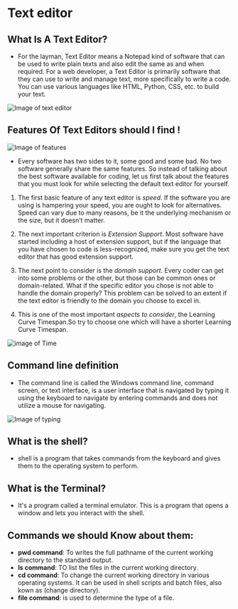 # Text editor

## What Is A Text Editor?
* For the layman, Text Editor means a Notepad kind of software that can be used to write plain texts and also edit the same as
and when required. For a web developer, a Text Editor is primarily software that they can use to write and manage text,
more specifically to write a code. You can use various languages like HTML, Python, CSS, etc. to build your text.

![Image of text editor](https://indigenousx.com.au/wp-content/uploads/2019/03/What-is-racism.png)

## Features Of Text Editors should I find !

![Image of features](https://www.kidcheck.com/wp-content/uploads/2019/07/Features.png)

* Every software has two sides to it, some good and some bad. No two software generally share the same features. So instead of
talking about the best software available for coding, let us first talk about the features that you must look for while selecting
the default text editor for yourself.

1. The first basic feature of any text editor is *speed*. If the software you are using is hampering your speed, you are ought 
   to look for alternatives. Speed can vary due to many reasons, be it the underlying mechanism or the size, but it doesn’t matter.

2. The next important criterion is *Extension Support*. Most software have started including a host of extension support, but if 
  the language that you have chosen to code is less-recognized, make sure you get the text editor that has good extension support.

3. The next point to consider is the *domain support*. Every coder can get into some problems or the other, but those can be common
ones or domain-related. What if the specific editor you chose is not able to handle the domain properly? This problem can be solved 
to an extent if the text editor is friendly to the domain you choose to excel in.

4. This is one of the most important *aspects to consider*, the Learning Curve Timespan.So try to choose one which will have a shorter
Learning Curve Timespan.

![image of Time](https://www.mexperience.com/wp-content/uploads/ClockTime-Watches-NBS-1200x800.jpg)

## Command line definition
* The command line is called the Windows command line, command screen, or text interface, is a user interface that is navigated by typing
it using the keyboard to navigate by entering commands and does not utilize a mouse for navigating.

![Image of typing](https://i.insider.com/5bf47a7101b12d112931f31a?width=1200&format.jpeg)

## What is the shell?
* shell is a program that takes commands from the keyboard and gives them to the operating system to perform.

## What is the Terminal?
* It's a program called a terminal emulator. This is a program that opens a window and lets you interact with the shell.

## Commands we should Know about them:
* **pwd command**: To writes the full pathname of the current working directory to the standard output.
* **ls command**: TO list the files in the current working directory.
* **cd command**: To change the current working directory in various operating systems. It can be used in shell scripts and 
batch files, also kown as (change directory).
* **file command**: is used to determine the type of a file.